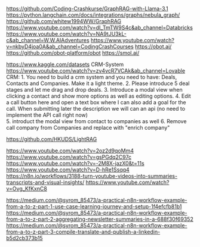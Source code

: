 https://github.com/Coding-Crashkurse/GraphRAG-with-Llama-3.1
https://python.langchain.com/docs/integrations/graphs/nebula_graph/
https://github.com/whitew1994WW/GraphRAG
https://www.youtube.com/watch?v=dI_TmTW9S4c&ab_channel=Databricks
https://www.youtube.com/watch?v=NA9tJU3kL-c&ab_channel=W.W.AIAdventures
https://www.youtube.com/watch?v=nkbyD4joa0A&ab_channel=CodingCrashCourses
https://obot.ai/
https://github.com/obot-platform/obot
https://smol.ai/

https://www.kaggle.com/datasets
CRM-System
https://www.youtube.com/watch?v=zv4vcR7VCAk&ab_channel=Lovable
CRM: 1. You need to build a crm system and you need to have: Deals, Contacts and Companies. Make it a light theme.
	 2. Please introduce 5 deal stages and let me drag and drop deals.
	 3. Introduce a modal view when clicking a contact and show more options as well as editing options.
	 4. Edit a call button here and open a text box where I can also add a goal for the call. When submitting later the description we will can an api (no need to implement the API call right now)	
	 5. introduct the modal view from contact to companies as well
	 6. Remove call company from Companies and replace with "enrich company"

https://github.com/HKUDS/LightRAG

https://www.youtube.com/watch?v=2oz2d9qoMm4
https://www.youtube.com/watch?v=gsPGdq2C97c
https://www.youtube.com/watch?v=-2M8X-jazX0&t=11s
https://www.youtube.com/watch?v=D-hRe1Ssqq4
https://n8n.io/workflows/3188-turn-youtube-videos-into-summaries-transcripts-and-visual-insights/
https://www.youtube.com/watch?v=Ovg_KfKxnC8

https://medium.com/@syrom_85473/a-practical-n8n-workflow-example-from-a-to-z-part-1-use-case-learning-journey-and-setup-1f4efcfb81b1
https://medium.com/@syrom_85473/a-practical-n8n-workflow-example-from-a-to-z-part-2-aggregating-newsletter-summaries-in-a-688f30f69352
https://medium.com/@syrom_85473/a-practical-n8n-workflow-example-from-a-to-z-part-3-compile-translate-and-publish-a-linkedin-b5d2cb373b15
